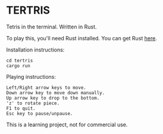 # TERTRIS

Tetris in the terminal. Written in Rust.

To play this, you'll need Rust installed. You can get Rust [here](https://rustup.rs/).

Installation instructions:
```
cd tertris
cargo run
```

Playing instructions:
```
Left/Right arrow keys to move.
Down arrow key to move down manually.
Up arrow key to drop to the bottom.
'z' to rotate piece.
F1 to quit.
Esc key to pause/unpause.
```

This is a learning project, not for commercial use.
